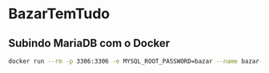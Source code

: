 # BazarTemTudo

## Subindo MariaDB com o Docker

```sh
docker run --rm -p 3306:3306 -e MYSQL_ROOT_PASSWORD=bazar --name bazar-tem-tudo-mariadb -d -v ./datadir:/var/lib/mysql mariadb:10.5.19
```
